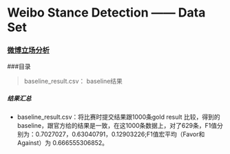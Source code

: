 # Weibo Stance Detection —— Data Set
### [微博立场分析](http://tcci.ccf.org.cn/conference/2016/pages/page05_evadata.html)

###目录
> baseline_result.csv： baseline结果


##### 结果汇总
- baseline_result.csv：将比赛时提交结果跟1000条gold result 比较，得到的baseline，跟官方给的结果是一致，在这1000条数据上，对了629条，F1值分别为：0.7027027，0.63040791，0.12903226;F1值宏平均（Favor和Against）为 0.666555306852。